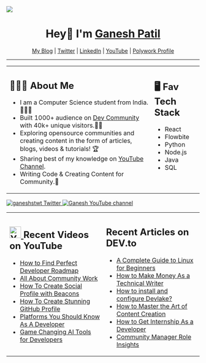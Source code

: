 



![](https://komarev.com/ghpvc/?username=your-github-ganeshpatil386386&style=flat-square)
<h1 align="center"> Hey👋 I'm <a href="https://devgan.me"> Ganesh Patil </a> </h1>

<p align="center">
  <a href="https://patilganesh1010.hashnode.dev/">My Blog</a> |
  <a href="https://twitter.com/ganeshstwt">Twitter</a> |
  <a href="https://www.linkedin.com/in/ganeshpatil386386/">LinkedIn</a> |
  <a href="https://www.youtube.com/channel/UCjMse2JYXPbtlzcnkbXmVQQ">YouTube</a> |
  <a href="https://www.polywork.com/patilganesh1010"> Polywork Profile </a>
</p>

---




<table><tr><td valign="top" width="75%">

## 👨🏻‍🏫 About Me 

- I am a Computer Science student from India. 👩🏻‍💻
- Built 1000+ audience on [Dev Community](https://dev.to/patilganesh1010) with 40k+ unique visitors.✍🏻
- Exploring opensource communities and creating content in the form of articles, blogs, videos & tutorials! 🏆
- Sharing best of my knowledge on [YouTube Channel](https://www.youtube.com/@GaneshsYT). 
- Writing Code & Creating Content for Community.🎯
 
</td><td valign="top" width="25%">



## 🖥️ Fav Tech Stack

- React
- Flowbite
- Python
- Node.js
- Java
- SQL
 
</tr></tr></table>


<p align="left">
<a href="https://twitter.com/ganeshstwt">
    <img src="https://img.shields.io/badge/follow-%40ganeshstwt%20422-1DA1F2?label=Twitter&logo=twitter&style=for-the-badge&color=blue" alt="ganeshstwt Twitter"/>
  </a>
  
  <a href="https://www.youtube.com/@GaneshsYT">
    <img src="https://img.shields.io/youtube/channel/subscribers/UCjMse2JYXPbtlzcnkbXmVQQ?style=for-the-badge&logo=youtube&label=Youtube&color=blue" alt="Ganesh YouTube channel"/>
  </a>

 
</p>




<table><tr><td valign="top" width="50%">

## <a href="https://www.youtube.com/channel/UCjMse2JYXPbtlzcnkbXmVQQ"><img src="https://cdn.worldvectorlogo.com/logos/youtube-icon.svg" title="YouTube ChannelDocker" alt="Youtube Channel" width="30"/> </a>   Recent Videos on YouTube      
 
<!-- YOUTUBE-VIDEOS-LIST:START -->
- [How to Find Perfect Developer Roadmap](https://www.youtube.com/watch?v=52biDlBTrhQ&t=206s)
- [All About Community Work](https://www.youtube.com/watch?v=gxsGZ22oKvI&t=44s)
- [How To Create Social Profile with Beacons](https://www.youtube.com/watch?v=loYpG7pAD74)
- [How To Create Stunning GitHub Profile](https://www.youtube.com/watch?v=G8JNpCp8u2g)
- [Platforms You Should Know As A Developer ](https://www.youtube.com/watch?v=fZ_VDXGwR5c)
- [Game Changing AI Tools for Developers](https://www.youtube.com/watch?v=YiFiw6DydhI&t=6s)

<!-- YOUTUBE-VIDEOS-LIST:END --> 
 
</td><td valign="top" width="50%">

## <a href="https://dev.to/ganeshstwt"></a>   Recent Articles on DEV.to     
 <!-- DEVTO-BLOG-LIST:START -->
* [A Complete Guide to Linux for Beginners](https://patilganesh1010.hashnode.dev/a-complete-guide-to-hackthebox)
* [How to Make Money As a Technical Writer](https://patilganesh1010.hashnode.dev/a-complete-guide-to-make-money-as-a-technical-writer)
* [How to install and configure Devlake?](https://aviyel.com/post/3411)
* [How to Master the Art of Content Creation](https://patilganesh1010.hashnode.dev/how-to-master-the-art-of-content-creation-as-a-developer)
* [How to Get Internship As a Developer](https://patilganesh1010.hashnode.dev/right-approach-to-get-internship-as-a-developer)
* [Community Manager Role Insights ](https://patilganesh1010.hashnode.dev/community-manager-role-insights)



<!-- DEVTO-BLOG-LIST:END -->

</td></tr></table>




